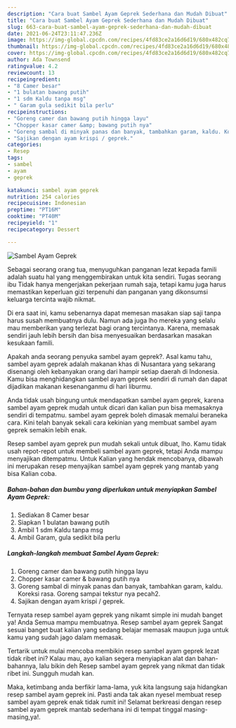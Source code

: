 ```yaml
---
description: "Cara buat Sambel Ayam Geprek Sederhana dan Mudah Dibuat"
title: "Cara buat Sambel Ayam Geprek Sederhana dan Mudah Dibuat"
slug: 663-cara-buat-sambel-ayam-geprek-sederhana-dan-mudah-dibuat
date: 2021-06-24T23:11:47.236Z
image: https://img-global.cpcdn.com/recipes/4fd83ce2a16d6d19/680x482cq70/sambel-ayam-geprek-foto-resep-utama.jpg
thumbnail: https://img-global.cpcdn.com/recipes/4fd83ce2a16d6d19/680x482cq70/sambel-ayam-geprek-foto-resep-utama.jpg
cover: https://img-global.cpcdn.com/recipes/4fd83ce2a16d6d19/680x482cq70/sambel-ayam-geprek-foto-resep-utama.jpg
author: Ada Townsend
ratingvalue: 4.2
reviewcount: 13
recipeingredient:
- "8 Camer besar"
- "1 bulatan bawang putih"
- "1 sdm Kaldu tanpa msg"
- " Garam gula sedikit bila perlu"
recipeinstructions:
- "Goreng camer dan bawang putih hingga layu"
- "Chopper kasar camer &amp; bawang putih nya"
- "Goreng sambal di minyak panas dan banyak, tambahkan garam, kaldu. Koreksi rasa. Goreng sampai tekstur nya pecah2."
- "Sajikan dengan ayam krispi / geprek."
categories:
- Resep
tags:
- sambel
- ayam
- geprek

katakunci: sambel ayam geprek 
nutrition: 254 calories
recipecuisine: Indonesian
preptime: "PT16M"
cooktime: "PT40M"
recipeyield: "1"
recipecategory: Dessert

---
```



![Sambel Ayam Geprek](https://img-global.cpcdn.com/recipes/4fd83ce2a16d6d19/680x482cq70/sambel-ayam-geprek-foto-resep-utama.jpg)

Sebagai seorang orang tua, menyuguhkan panganan lezat kepada famili adalah suatu hal yang menggembirakan untuk kita sendiri. Tugas seorang ibu Tidak hanya mengerjakan pekerjaan rumah saja, tetapi kamu juga harus memastikan keperluan gizi terpenuhi dan panganan yang dikonsumsi keluarga tercinta wajib nikmat.

Di era  saat ini, kamu sebenarnya dapat memesan masakan siap saji tanpa harus susah membuatnya dulu. Namun ada juga lho mereka yang selalu mau memberikan yang terlezat bagi orang tercintanya. Karena, memasak sendiri jauh lebih bersih dan bisa menyesuaikan berdasarkan masakan kesukaan famili. 



Apakah anda seorang penyuka sambel ayam geprek?. Asal kamu tahu, sambel ayam geprek adalah makanan khas di Nusantara yang sekarang disenangi oleh kebanyakan orang dari hampir setiap daerah di Indonesia. Kamu bisa menghidangkan sambel ayam geprek sendiri di rumah dan dapat dijadikan makanan kesenanganmu di hari liburmu.

Anda tidak usah bingung untuk mendapatkan sambel ayam geprek, karena sambel ayam geprek mudah untuk dicari dan kalian pun bisa memasaknya sendiri di tempatmu. sambel ayam geprek boleh dimasak memalui beraneka cara. Kini telah banyak sekali cara kekinian yang membuat sambel ayam geprek semakin lebih enak.

Resep sambel ayam geprek pun mudah sekali untuk dibuat, lho. Kamu tidak usah repot-repot untuk membeli sambel ayam geprek, tetapi Anda mampu menyajikan ditempatmu. Untuk Kalian yang hendak mencobanya, dibawah ini merupakan resep menyajikan sambel ayam geprek yang mantab yang bisa Kalian coba.

<!--inarticleads1-->

##### Bahan-bahan dan bumbu yang diperlukan untuk menyiapkan Sambel Ayam Geprek:

1. Sediakan 8 Camer besar
1. Siapkan 1 bulatan bawang putih
1. Ambil 1 sdm Kaldu tanpa msg
1. Ambil  Garam, gula sedikit bila perlu




<!--inarticleads2-->

##### Langkah-langkah membuat Sambel Ayam Geprek:

1. Goreng camer dan bawang putih hingga layu
1. Chopper kasar camer &amp; bawang putih nya
1. Goreng sambal di minyak panas dan banyak, tambahkan garam, kaldu. Koreksi rasa. Goreng sampai tekstur nya pecah2.
1. Sajikan dengan ayam krispi / geprek.




Ternyata resep sambel ayam geprek yang nikamt simple ini mudah banget ya! Anda Semua mampu membuatnya. Resep sambel ayam geprek Sangat sesuai banget buat kalian yang sedang belajar memasak maupun juga untuk kamu yang sudah jago dalam memasak.

Tertarik untuk mulai mencoba membikin resep sambel ayam geprek lezat tidak ribet ini? Kalau mau, ayo kalian segera menyiapkan alat dan bahan-bahannya, lalu bikin deh Resep sambel ayam geprek yang nikmat dan tidak ribet ini. Sungguh mudah kan. 

Maka, ketimbang anda berfikir lama-lama, yuk kita langsung saja hidangkan resep sambel ayam geprek ini. Pasti anda tak akan nyesel membuat resep sambel ayam geprek enak tidak rumit ini! Selamat berkreasi dengan resep sambel ayam geprek mantab sederhana ini di tempat tinggal masing-masing,ya!.

